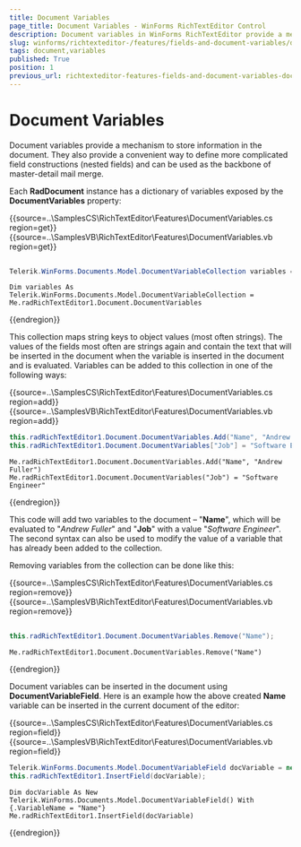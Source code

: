 ```yaml
---
title: Document Variables
page_title: Document Variables - WinForms RichTextEditor Control
description: Document variables in WinForms RichTextEditor provide a mechanism to store information in the document. It is possible to define nested fields and can be used as the backbone of master-detail mail merge.      
slug: winforms/richtexteditor-/features/fields-and-document-variables/document-variables
tags: document,variables
published: True
position: 1
previous_url: richtexteditor-features-fields-and-document-variables-document-variables
---
```


# Document Variables

Document variables provide a mechanism to store information in the document. They also provide a convenient way to define more complicated field constructions (nested fields) and can be used as the backbone of master-detail mail merge.     

Each **RadDocument** instance has a dictionary of variables exposed by the __DocumentVariables__ property:

{{source=..\SamplesCS\RichTextEditor\Features\DocumentVariables.cs region=get}} 
{{source=..\SamplesVB\RichTextEditor\Features\DocumentVariables.vb region=get}} 

````C#
            
Telerik.WinForms.Documents.Model.DocumentVariableCollection variables = this.radRichTextEditor1.Document.DocumentVariables;

````
````VB.NET
Dim variables As Telerik.WinForms.Documents.Model.DocumentVariableCollection = Me.radRichTextEditor1.Document.DocumentVariables

````

{{endregion}} 

This collection maps string keys to object values (most often strings). The values of the fields most often are strings again and contain the text that will be inserted in the document when the variable is inserted in the document and is evaluated. Variables can be added to this collection in one of the following ways:

{{source=..\SamplesCS\RichTextEditor\Features\DocumentVariables.cs region=add}} 
{{source=..\SamplesVB\RichTextEditor\Features\DocumentVariables.vb region=add}} 

````C#
this.radRichTextEditor1.Document.DocumentVariables.Add("Name", "Andrew Fuller");
this.radRichTextEditor1.Document.DocumentVariables["Job"] = "Software Engineer";

````
````VB.NET
Me.radRichTextEditor1.Document.DocumentVariables.Add("Name", "Andrew Fuller")
Me.radRichTextEditor1.Document.DocumentVariables("Job") = "Software Engineer"

````

{{endregion}} 

This code will add two variables to the document – "**Name**", which will be evaluated to "*Andrew Fuller*" and "**Job**" with a value "*Software Engineer*". The second syntax can also be used to modify the value of a variable that has already been added to the collection.
        
Removing variables from the collection can be done like this:

{{source=..\SamplesCS\RichTextEditor\Features\DocumentVariables.cs region=remove}} 
{{source=..\SamplesVB\RichTextEditor\Features\DocumentVariables.vb region=remove}} 

````C#
            
this.radRichTextEditor1.Document.DocumentVariables.Remove("Name");

````
````VB.NET
Me.radRichTextEditor1.Document.DocumentVariables.Remove("Name")

````

{{endregion}} 

Document variables can be inserted in the document using **DocumentVariableField**. Here is an example how the above created **Name** variable can be inserted in the current document of the editor:

{{source=..\SamplesCS\RichTextEditor\Features\DocumentVariables.cs region=field}} 
{{source=..\SamplesVB\RichTextEditor\Features\DocumentVariables.vb region=field}} 

````C#
Telerik.WinForms.Documents.Model.DocumentVariableField docVariable = new Telerik.WinForms.Documents.Model.DocumentVariableField() { VariableName = "Name" };
this.radRichTextEditor1.InsertField(docVariable);

````
````VB.NET
Dim docVariable As New Telerik.WinForms.Documents.Model.DocumentVariableField() With {.VariableName = "Name"}
Me.radRichTextEditor1.InsertField(docVariable)

````

{{endregion}} 



